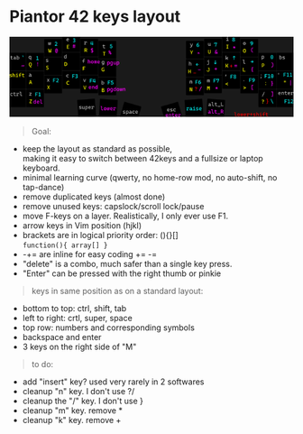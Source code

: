 # Piantor 42 keys layout

![](https://github.com/jdvfx/piantor42/blob/main/piantor_layout.png)

> Goal:
- keep the layout as standard as possible, </br>
making it easy to switch between 42keys and a fullsize or laptop keyboard.
- minimal learning curve (qwerty, no home-row mod, no auto-shift, no tap-dance)
- remove duplicated keys (almost done)
- remove unused keys: capslock/scroll lock/pause
- move F-keys on a layer. Realistically, I only ever use F1.
- arrow keys in Vim position (hjkl)
- brackets are in logical priority order: (){}[]</br>
<code>function(){
    array[]
}</code></br>
- -+= are inline for easy coding += -=
- "delete" is a combo, much safer than a single key press.
- "Enter" can be pressed with the right thumb or pinkie

> keys in same position as on a standard layout: </br>
- bottom to top: ctrl, shift, tab </br>
- left to right: crtl, super, space </br>
- top row: numbers and corresponding symbols </br>
- backspace and enter </br>
- 3 keys on the right side of "M" </br>

> to do:
- add "insert" key? used very rarely in 2 softwares </br>
- cleanup "n" key. I don't use ?/  </br>
- cleanup the "/" key. I don't use } </br>
- cleanup "m" key. remove * </br>
- cleanup "k" key. remove + </br>
